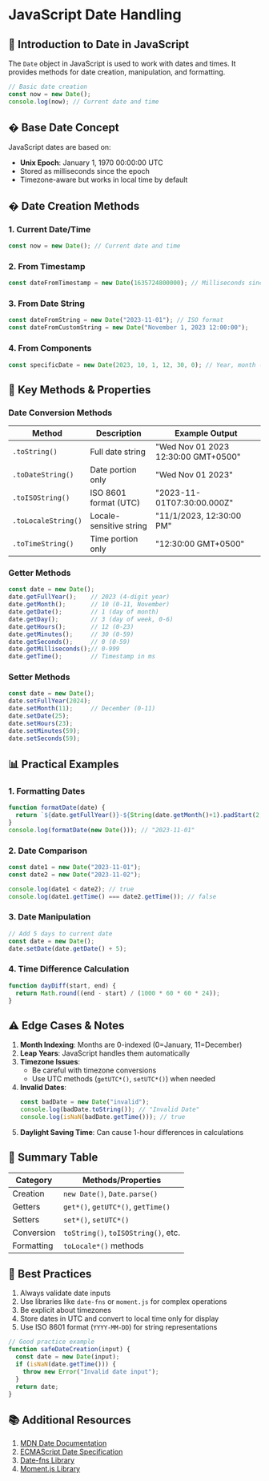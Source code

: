 
# JavaScript Date Handling 

## 📅 Introduction to Date in JavaScript
The `Date` object in JavaScript is used to work with dates and times. It provides methods for date creation, manipulation, and formatting.

```javascript
// Basic date creation
const now = new Date();
console.log(now); // Current date and time
```

## � Base Date Concept
JavaScript dates are based on:
- **Unix Epoch**: January 1, 1970 00:00:00 UTC
- Stored as milliseconds since the epoch
- Timezone-aware but works in local time by default

## � Date Creation Methods

### 1. Current Date/Time
```javascript
const now = new Date(); // Current date and time
```

### 2. From Timestamp
```javascript
const dateFromTimestamp = new Date(1635724800000); // Milliseconds since epoch
```

### 3. From Date String
```javascript
const dateFromString = new Date("2023-11-01"); // ISO format
const dateFromCustomString = new Date("November 1, 2023 12:00:00");
```

### 4. From Components
```javascript
const specificDate = new Date(2023, 10, 1, 12, 30, 0); // Year, month (0-11), day, hours, minutes, seconds
```

## 🔑 Key Methods & Properties

### Date Conversion Methods
| Method               | Description                          | Example Output                     |
|----------------------|--------------------------------------|------------------------------------|
| `.toString()`        | Full date string                     | "Wed Nov 01 2023 12:30:00 GMT+0500"|
| `.toDateString()`    | Date portion only                    | "Wed Nov 01 2023"                 |
| `.toISOString()`     | ISO 8601 format (UTC)                | "2023-11-01T07:30:00.000Z"        |
| `.toLocaleString()`  | Locale-sensitive string              | "11/1/2023, 12:30:00 PM"          |
| `.toTimeString()`    | Time portion only                    | "12:30:00 GMT+0500"               |

### Getter Methods
```javascript
const date = new Date();
date.getFullYear();    // 2023 (4-digit year)
date.getMonth();       // 10 (0-11, November)
date.getDate();        // 1 (day of month)
date.getDay();         // 3 (day of week, 0-6)
date.getHours();       // 12 (0-23)
date.getMinutes();     // 30 (0-59)
date.getSeconds();     // 0 (0-59)
date.getMilliseconds();// 0-999
date.getTime();        // Timestamp in ms
```

### Setter Methods
```javascript
const date = new Date();
date.setFullYear(2024);
date.setMonth(11);     // December (0-11)
date.setDate(25);
date.setHours(23);
date.setMinutes(59);
date.setSeconds(59);
```

## 📊 Practical Examples

### 1. Formatting Dates
```javascript
function formatDate(date) {
  return `${date.getFullYear()}-${String(date.getMonth()+1).padStart(2, '0')}-${String(date.getDate()).padStart(2, '0')}`;
}
console.log(formatDate(new Date())); // "2023-11-01"
```

### 2. Date Comparison
```javascript
const date1 = new Date("2023-11-01");
const date2 = new Date("2023-11-02");

console.log(date1 < date2); // true
console.log(date1.getTime() === date2.getTime()); // false
```

### 3. Date Manipulation
```javascript
// Add 5 days to current date
const date = new Date();
date.setDate(date.getDate() + 5);
```

### 4. Time Difference Calculation
```javascript
function dayDiff(start, end) {
  return Math.round((end - start) / (1000 * 60 * 60 * 24));
}
```

## ⚠️ Edge Cases & Notes

1. **Month Indexing**: Months are 0-indexed (0=January, 11=December)
2. **Leap Years**: JavaScript handles them automatically
3. **Timezone Issues**: 
   - Be careful with timezone conversions
   - Use UTC methods (`getUTC*()`, `setUTC*()`) when needed
4. **Invalid Dates**: 
   ```javascript
   const badDate = new Date("invalid");
   console.log(badDate.toString()); // "Invalid Date"
   console.log(isNaN(badDate.getTime())); // true
   ```
5. **Daylight Saving Time**: Can cause 1-hour differences in calculations

## 📝 Summary Table

| Category       | Methods/Properties                  |
|----------------|-------------------------------------|
| Creation       | `new Date()`, `Date.parse()`        |
| Getters        | `get*()`, `getUTC*()`, `getTime()`  |
| Setters        | `set*()`, `setUTC*()`               |
| Conversion     | `toString()`, `toISOString()`, etc. |
| Formatting     | `toLocale*()` methods               |

## 🚀 Best Practices

1. Always validate date inputs
2. Use libraries like `date-fns` or `moment.js` for complex operations
3. Be explicit about timezones
4. Store dates in UTC and convert to local time only for display
5. Use ISO 8601 format (`YYYY-MM-DD`) for string representations

```javascript
// Good practice example
function safeDateCreation(input) {
  const date = new Date(input);
  if (isNaN(date.getTime())) {
    throw new Error("Invalid date input");
  }
  return date;
}
```

## 📚 Additional Resources

1. [MDN Date Documentation](https://developer.mozilla.org/en-US/docs/Web/JavaScript/Reference/Global_Objects/Date)
2. [ECMAScript Date Specification](https://tc39.es/ecma262/#sec-date-objects)
3. [Date-fns Library](https://date-fns.org/)
4. [Moment.js Library](https://momentjs.com/)
```
